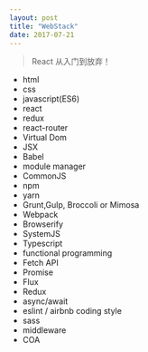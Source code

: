 ```yaml
---
layout: post
title: "WebStack"
date: 2017-07-21
---
```


> React 从入门到放弃！

- html
- css
- javascript(ES6)
- react
- redux
- react-router
- Virtual Dom
- JSX
- Babel
- module manager
- CommonJS
- npm
- yarn
- Grunt,Gulp, Broccoli or Mimosa
- Webpack
- Browserify
- SystemJS
- Typescript
- functional programming
- Fetch API 
- Promise
- Flux
- Redux
- async/await
- eslint / airbnb coding style
- sass
- middleware
- COA
